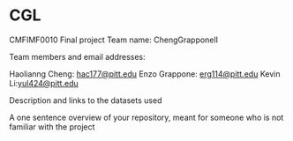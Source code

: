 # CGL
CMFIMF0010 Final project
Team name: ChengGrapponelI

Team members and email addresses:

Haolianng Cheng: hac177@pitt.edu
Enzo Grappone: erg114@pitt.edu
Kevin Li:yul424@pitt.edu

Description and links to the datasets used

A one sentence overview of your repository, meant for someone who is not familiar with the project
